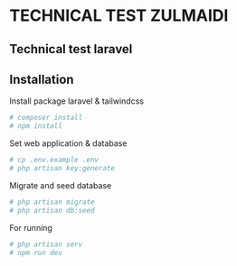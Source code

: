 # TECHNICAL TEST ZULMAIDI
## Technical test laravel



## Installation

Install package laravel & tailwindcss

```sh
# composer install
# npm install
```

Set web application & database

```sh
# cp .env.example .env
# php artisan key:generate
```

Migrate and seed database

```sh
# php artisan migrate
# php artisan db:seed
```
For running

```sh
# php artisan serv
# npm run dev
```
